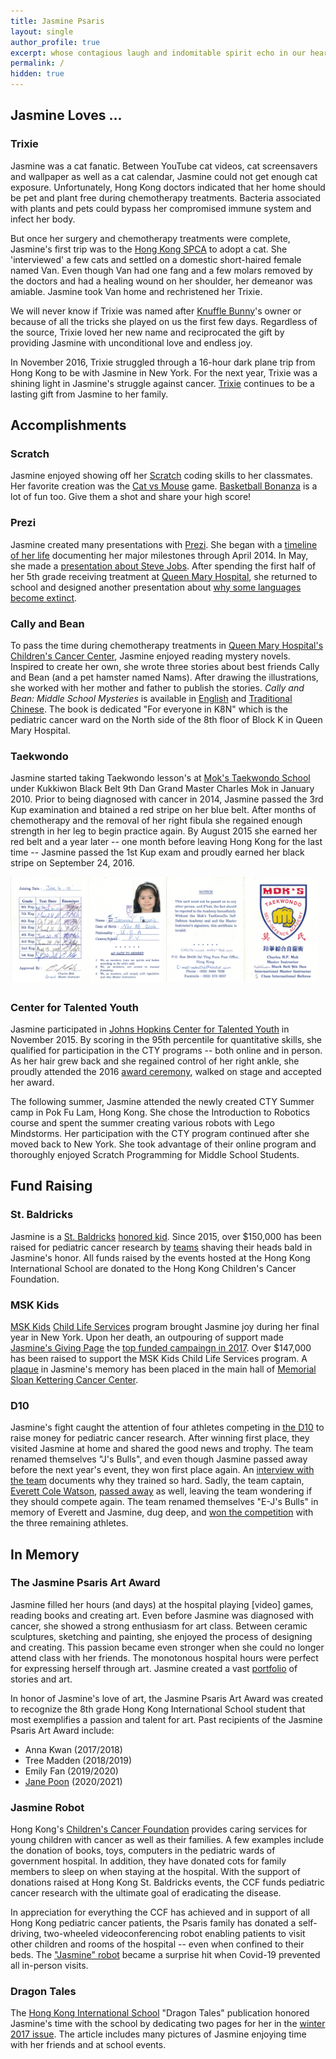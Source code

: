 ```yaml
---
title: Jasmine Psaris
layout: single
author_profile: true
excerpt: whose contagious laugh and indomitable spirit echo in our hearts
permalink: /
hidden: true
---
```




## Jasmine Loves ... 

### Trixie

<p>Jasmine was a cat fanatic.  Between YouTube cat videos, cat
screensavers and wallpaper as well as a cat calendar, Jasmine could
not get enough cat exposure.  Unfortunately, Hong Kong doctors
indicated that her home should be pet and plant free during
chemotherapy treatments.  Bacteria associated with plants and pets
could bypass her compromised immune system and infect her body.</p>

<p>But once her surgery and chemotherapy treatments were complete,
Jasmine's first trip was to the 
<a class="my-link" target="_blank" href="https://www.spca.org.hk/en/">Hong Kong SPCA</a> to adopt a cat.
She 'interviewed' a few cats and settled on a domestic short-haired
female named Van.  Even though Van had one fang and a few molars
removed by the doctors and had a healing wound on her shoulder, her
demeanor was amiable.  Jasmine took Van home and rechristened her
Trixie.</p>

<p>We will never know if Trixie was named after 
<a class="my-link" target="_blank" href="https://en.wikipedia.org/wiki/Knuffle_Bunny">Knuffle Bunny</a>'s
owner or because of all the tricks she played on us the first few
days. Regardless of the source, Trixie loved her new name and
reciprocated the gift by providing Jasmine with unconditional love and
endless joy.</p>

<p>In November 2016, Trixie struggled through a 16-hour dark plane trip
from Hong Kong to be with Jasmine in New York.  For the next year,
Trixie was a shining light in Jasmine's struggle against cancer.  <a class="my-link" 
href="/trixie/">Trixie</a> continues to be a lasting gift from Jasmine
to her family.</p>



## Accomplishments

### Scratch

Jasmine enjoyed showing off her <a class="my-link" target="_blank" href="https://scratch.mit.edu/">Scratch</a> 
coding skills to her classmates.  Her favorite creation was the 
<a class="my-link" target="_blank" href="https://scratch.mit.edu/projects/27270597">Cat vs Mouse</a> game.  <a class="my-link" target="_blank" href="https://scratch.mit.edu/projects/37947366/">Basketball Bonanza</a> 
is a lot of fun too.  Give them a shot and share your high score!

<h3 id="prezi">Prezi<a class="header-link" href="#prezi"><i class="fas fa-link"></i></a></h3>

Jasmine created many presentations with <a class="my-link" target="_blank" href="https://prezi.com">Prezi</a>.  She began 
with a <a class="my-link" target="_blank" href="https://prezi.com/b11vjggtgp-p/my-timeline/?present=1">timeline of her life</a> 
documenting her major milestones through April 2014.  In May, she made 
a <a class="my-link" target="_blank" href="https://prezi.com/1pwbj8k_kl-0/steve-jobs/?present=1">presentation about Steve Jobs</a>.  After 
spending the first half of her 5th grade receiving treatment at 
<a class="my-link" target="_blank" href="https://www8.ha.org.hk/qmh/">Queen Mary Hospital</a>, 
she returned to school and designed another presentation about 
<a class="my-link" target="_blank" href="https://prezi.com/jazichaxl0uc/why-do-languages-become-extinct/?present=1">why some languages become extinct</a>.


### Cally and Bean

To pass the time during chemotherapy treatments in 
<a class="my-link" target="_blank" href="https://www.ha.org.hk/qmh/">Queen Mary Hospital's</a>
<a class="my-link" target="_blank" href="https://paed.hku.hk/services/public_area/service/UPAM_K8_PE_001_Ward_Info.pdf">Children's Cancer Center</a>,
Jasmine enjoyed reading mystery novels.  Inspired to create her own,
she wrote three stories about best friends Cally and Bean (and a pet
hamster named Nams).  After drawing the illustrations, she worked with
her mother and father to publish the stories. <i>Cally and Bean: Middle
School Mysteries</i> is available in
<a class="my-link" target="_blank" href="https://www.amazon.com/Cally-Bean-Middle-School-Mysteries-ebook/dp/B077W1MH1T">English</a>
and <a class="my-link" target="_blank" href="https://www.amazon.com/%E5%87%B1%E8%8E%89%E5%92%8C%E8%B1%86%E8%B1%86-Traditional-Jasmine-L-Psaris-ebook/dp/B08F6Z48RH">Traditional Chinese</a>.
The book is dedicated "For everyone in K8N" which is the pediatric
cancer ward on the North side of the 8th floor of Block K in Queen Mary Hospital.

### Taekwondo

Jasmine started taking Taekwondo lesson's 
at <a class="my-link" target="_blank" href="http://www.moks-tkd.com">Mok's Taekwondo School</a> 
under Kukkiwon Black Belt 9th Dan Grand Master Charles Mok in January 2010.  Prior 
to being diagnosed with cancer in 2014, Jasmine passed the 3rd Kup examination 
and btained a red stripe on her blue belt. After months of chemotherapy
and the removal of her right fibula she regained enough strength in
her leg to begin practice again.  By August 2015 she earned her red
belt and a year later -- one month before leaving Hong Kong for the
last time -- Jasmine passed the 1st Kup exam and proudly earned her
black stripe on September 24, 2016.

<style>
  .side-by-side {overflow: auto; margin-left: -1%!important;}
  .side-by-side a {float: left; display: block; margin: 0 0 1% 1%; width: 48%; text-align: center; text-decoration: none!important;}
</style>
  
<div class="side-by-side">
<a> <img src="/assets/images/taekwondo/jasmine-tkd-inside.png"> </a>
<a> <img src="/assets/images/taekwondo/jasmine-tkd-outside.png"> </a>
</div>


### Center for Talented Youth

Jasmine participated in <a class="my-link" target="_blank"
href="https://cty.jhu.edu/">Johns Hopkins Center for Talented
Youth</a> in November 2015.  By scoring in the 95th percentile for
quantitative skills, she qualified for participation in the CTY
programs -- both online and in person.  As her hair grew back and she
regained control of her right ankle, she proudly attended the 2016 <a
class="my-link" target="_blank"
href="https://educationdocbox.com/K_6_Educators/68850231-High-honors-students-2015-and-2016-united-states-of-america-international.html">award
ceremony</a>, walked on stage and accepted her award.

The following summer, Jasmine attended the newly created CTY Summer
camp in Pok Fu Lam, Hong Kong.  She chose the Introduction to Robotics
course and spent the summer creating various robots with Lego
Mindstorms.  Her participation with the CTY program continued after
she moved back to New York.  She took advantage of their online
program and thoroughly enjoyed Scratch Programming for Middle School
Students.

## Fund Raising 

### St. Baldricks

Jasmine is a <a class="my-link" target="_blank" href="https://www.stbaldricks.org/">St. Baldricks</a>
<a class="my-link" target="_blank" href="https://www.stbaldricks.org/kids/jasminepsaris">honored kid</a>.  Since 2015,
over $150,000 has been raised for pediatric cancer research by
<a class="my-link" target="_blank" href="https://www.stbaldricks.org/teams/jasmine">teams</a> shaving their heads
bald in Jasmine's honor. All funds raised by the events hosted at the
Hong Kong International School are donated to the Hong Kong Children's Cancer Foundation.

### MSK Kids

<a class="my-link" target="_blank" href="https://www.mskcc.org/pediatrics">MSK Kids</a>
<a class="my-link" target="_blank" href="https://www.mskcc.org/pediatrics/experience/life-pediatrics">Child Life Services</a>
program brought Jasmine joy during her final year in New York.  Upon her death, an outpouring of support made 
<a class="my-link" target="_blank" href="http://mskcc.convio.net/goto/jasminepsaris">Jasmine's Giving Page</a> 
the <a class="my-link" target="_blank" href="https://secure2.convio.net/mskcc/site/TR/GivingPages/AnnualGiving;jsessionid=00000000.app20018a?pg=complist&fr_id=2903">top funded campaingn in 2017</a>.
Over $147,000 has been raised to support the MSK Kids Child Life Services program.  A
<a class="my-link" target="_blank" href="https://www.youtube.com/watch?v=IbvJsB2oMcA">plaque</a> 
in Jasmine's memory has been placed in the main hall of 
<a class="my-link" target="_blank" href="https://goo.gl/maps/nXhpdeKG6Mp87r8S6">Memorial Sloan Kettering Cancer Center</a>.

### D10

Jasmine's fight caught the attention of four athletes competing in 
<a class="my-link" target="_blank" href="https://thed10.com/">the D10</a> to raise money for pediatric cancer
research.  After winning first place, they visited Jasmine at home and shared the good news and trophy.  The 
team renamed themselves "J's Bulls", and even though Jasmine passed away before the next year's event, 
they won first place again.  An 
<a class="my-link" target="_blank" href="https://thed10.com/blog/j-s-bulls-why-we-do-this-in-the-first-place">interview with the team</a> 
documents why they trained so hard.  Sadly, the team captain, 
<a class="my-link" target="_blank" href="https://www.facebook.com/profile.php?id=618505401">Everett Cole Watson</a>, 
<a class="my-link" target="_blank" href= "https://www.instagram.com/p/Bw3NYc4By-g">passed away</a> as well,
leaving the team wondering if they should compete again.  The team renamed 
themselves "E-J's Bulls" in memory of Everett and Jasmine, dug deep, and 
<a class="my-link" target="_blank" href="https://thed10.com/blog/the-d10-nyc-2019-yearbook">won the competition</a> 
with the three remaining athletes.

## In Memory


### The Jasmine Psaris Art Award

<p>Jasmine filled her hours (and days) at the hospital playing [video]
games, reading books and creating art.  Even before Jasmine was
diagnosed with cancer, she showed a strong enthusiasm for art class.
Between ceramic sculptures, sketching and painting, she enjoyed the
process of designing and creating.  This passion became even stronger
when she could no longer attend class with her friends.  The
monotonous hospital hours were perfect for expressing herself through
art.  Jasmine created a vast <a class="my-link" href="portfolio">portfolio</a> of
stories and art.</p>

<p>In honor of Jasmine's love of art, the Jasmine Psaris Art Award was
created to recognize the 8th grade Hong Kong International School
student that most exemplifies a passion and talent for art.  Past
recipients of the Jasmine Psaris Art Award include:

<ul>
<li>Anna Kwan (2017/2018)</li>
<li>Tree Madden (2018/2019)</li>
<li>Emily Fan (2019/2020)</li>
<li><a class="my-link" target="_blank" href="https://hk.linkedin.com/in/janepoon1128">Jane Poon</a> (2020/2021)</li>
</ul>
</p>

### Jasmine Robot

<p>Hong Kong's <a class="my-link" target="_blank" href="https://www.ccf.org.hk/en/">Children's Cancer Foundation</a>
provides caring services for young children with cancer as well as
their families.  A few examples include the donation of books, toys,
computers in the pediatric wards of government hospital. In addition,
they have donated cots for family members to sleep on when staying at
the hospital.  With the support of donations raised at Hong Kong
St. Baldricks events, the CCF funds pediatric cancer research with the
ultimate goal of eradicating the disease.</p>

<p>In appreciation for everything the CCF has achieved and in support of
all Hong Kong pediatric cancer patients, the Psaris family has donated
a self-driving, two-wheeled videoconferencing robot enabling patients
to visit other children and rooms of the hospital -- even when
confined to their beds.  The <a class="my-link" target="_blank"
href="https://www.youtube.com/watch?v=LPSswmWUUPM">"Jasmine" robot</a>
became a surprise hit when Covid-19 prevented all in-person visits.</p>

### Dragon Tales

The <a class="my-link" target="_blank" href="https://www.hkis.edu.hk/">Hong Kong International School</a> "Dragon
Tales" publication honored Jasmine's time with the school by dedicating two pages for her in the 
<a class="my-link" target="_blank" href="https://issuu.com/hkisadvancement/docs/final_hkis_dt_winter17_web/94">winter 2017 issue</a>.
The article includes many pictures of Jasmine enjoying time with her friends and at school events.


